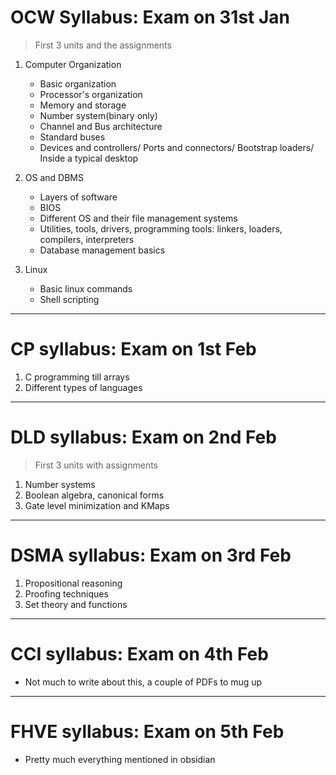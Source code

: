 # OCW Syllabus: Exam on 31st Jan
> First 3 units and the assignments
1. Computer Organization
	- Basic organization
	- Processor's organization
	- Memory and storage
	- Number system(binary only)
	- Channel and Bus architecture
	- Standard buses
	- Devices and controllers/ Ports and connectors/ Bootstrap loaders/ Inside a typical desktop

2. OS and DBMS
	- Layers of software
	- BIOS
	- Different OS and their file management systems
	- Utilities, tools, drivers, programming tools: linkers, loaders, compilers, interpreters
	- Database management basics

3. Linux
	- Basic linux commands 
	- Shell scripting

****

# CP syllabus: Exam on 1st Feb

1. C programming till arrays
2. Different types of languages

****

# DLD syllabus: Exam on 2nd Feb
> First 3 units with assignments

1. Number systems
2. Boolean algebra, canonical forms
3. Gate level minimization and KMaps

****

# DSMA syllabus: Exam on 3rd Feb

1. Propositional reasoning
2. Proofing techniques
3. Set theory and functions

**** 

# CCI syllabus: Exam on 4th Feb
- Not much to write about this, a couple of PDFs to mug up


****

# FHVE syllabus: Exam on 5th Feb
- Pretty much everything mentioned in obsidian